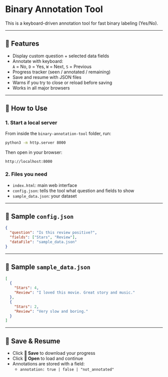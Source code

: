 # Binary Annotation Tool

This is a keyboard-driven annotation tool for fast binary labeling (Yes/No).

---

## 🧩 Features

- Display custom question + selected data fields
- Annotate with keyboard:  
  `A` = No, `D` = Yes, `W` = Next, `S` = Previous  
- Progress tracker (seen / annotated / remaining)
- Save and resume with JSON files
- Warns if you try to close or reload before saving
- Works in all major browsers

---

## 🚀 How to Use

### 1. Start a local server

From inside the `binary-annotation-tool` folder, run:

```bash
python3 -m http.server 8000
```

Then open in your browser:

```
http://localhost:8000
```

### 2. Files you need

- `index.html`: main web interface
- `config.json`: tells the tool what question and fields to show
- `sample_data.json`: your dataset

---

## 🔧 Sample `config.json`

```json
{
  "question": "Is this review positive?",
  "fields": ["Stars", "Review"],
  "dataFile": "sample_data.json"
}
```

---

## 📄 Sample `sample_data.json`

```json
[
  {
    "Stars": 4,
    "Review": "I loved this movie. Great story and music."
  },
  {
    "Stars": 2,
    "Review": "Very slow and boring."
  }
]
```

---

## 💾 Save & Resume

- Click **💾 Save** to download your progress
- Click **📁 Open** to load and continue
- Annotations are stored with a field:
  - `annotation: true | false | "not_annotated"`
